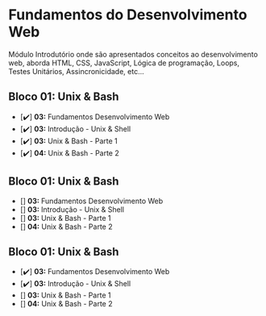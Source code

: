 ﻿#  Fundamentos do Desenvolvimento Web

Módulo Introdutório onde são apresentados conceitos ao desenvolvimento web, aborda HTML, CSS, JavaScript, Lógica de programação, Loops,  Testes Unitários, Assincronicidade, etc...

## Bloco 01: Unix & Bash

 - [:heavy_check_mark:] **03:** Fundamentos Desenvolvimento Web
 - [:heavy_check_mark:] **03:** Introdução - Unix & Shell
 - [:heavy_check_mark:] **03:** Unix & Bash - Parte 1
 - [:heavy_check_mark:] **04:** Unix & Bash - Parte 2

## Bloco 01: Unix & Bash

 - [] **03:** Fundamentos Desenvolvimento Web
 - [] **03:** Introdução - Unix & Shell
 - [] **03:** Unix & Bash - Parte 1
 - [] **04:** Unix & Bash - Parte 2

 ## Bloco 01: Unix & Bash

 - [:heavy_check_mark:] **03:** Fundamentos Desenvolvimento Web
 - [:heavy_check_mark:] **03:** Introdução - Unix & Shell
 - [] **03:** Unix & Bash - Parte 1
 - [] **04:** Unix & Bash - Parte 2